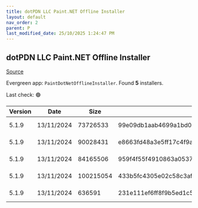 ```yaml
---
title: dotPDN LLC Paint.NET Offline Installer
layout: default
nav_order: 2
parent: P
last_modified_date: 25/10/2025 1:24:47 PM
---
```


## dotPDN LLC Paint.NET Offline Installer

[Source](https://getpaint.net/)

Evergreen app: `PaintDotNetOfflineInstaller`. Found **5** installers.

Last check: 🟢

| Version | Date       | Size      | Sha256                                                           | Architecture | InstallerType | Type | URI                                                                                                                                                                                                              |
| ------- | ---------- | --------- | ---------------------------------------------------------------- | ------------ | ------------- | ---- | ---------------------------------------------------------------------------------------------------------------------------------------------------------------------------------------------------------------- |
| 5.1.9   | 13/11/2024 | 73726533  | 99e09db1aab4699a1bd0b32d2d6ccdb91a9f0b50fafdd70a720d99532b4cd04d | ARM64        | Default       | zip  | [https://github.com/paintdotnet/release/releases/download/v5.1.9/paint.net.5.1.9.install.arm64.zip](https://github.com/paintdotnet/release/releases/download/v5.1.9/paint.net.5.1.9.install.arm64.zip)           |
| 5.1.9   | 13/11/2024 | 90028431  | e8663fd48a3e5ff17c4f9ab1d42d398ab9cd5d556ce6f8bf09aa675a2fca2056 | ARM64        | Default       | zip  | [https://github.com/paintdotnet/release/releases/download/v5.1.9/paint.net.5.1.9.winmsi.arm64.zip](https://github.com/paintdotnet/release/releases/download/v5.1.9/paint.net.5.1.9.winmsi.arm64.zip)             |
| 5.1.9   | 13/11/2024 | 84165506  | 959f4f55f4910863a0537c53b161f71fe4a8c4573b1b2d2c8f208c4f8b159565 | x64          | Default       | zip  | [https://github.com/paintdotnet/release/releases/download/v5.1.9/paint.net.5.1.9.install.x64.zip](https://github.com/paintdotnet/release/releases/download/v5.1.9/paint.net.5.1.9.install.x64.zip)               |
| 5.1.9   | 13/11/2024 | 100215054 | 433b5fc4305e02c58c3af2eb1d25c8e501c02bb315a82fcc5fea23111aa88f72 | x64          | Default       | zip  | [https://github.com/paintdotnet/release/releases/download/v5.1.9/paint.net.5.1.9.winmsi.x64.zip](https://github.com/paintdotnet/release/releases/download/v5.1.9/paint.net.5.1.9.winmsi.x64.zip)                 |
| 5.1.9   | 13/11/2024 | 636591    | 231e111ef6ff8f9b5ed1c5e00a45b62173882e830d4c3cefbf3b7be67fe33440 | x86          | Default       | zip  | [https://github.com/paintdotnet/release/releases/download/v5.1.9/paint.net.5.1.9.install.anycpu.web.zip](https://github.com/paintdotnet/release/releases/download/v5.1.9/paint.net.5.1.9.install.anycpu.web.zip) |
